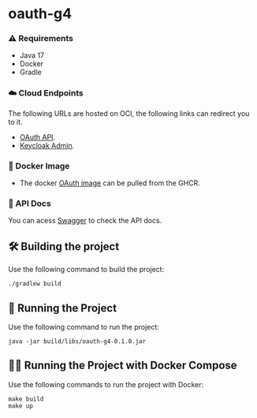 # oauth-g4

### :warning: Requirements
* Java 17
* Docker
* Gradle

### :cloud: Cloud Endpoints
The following URLs are hosted on OCI, the following links can redirect you to it.
- [OAuth API](http://168.75.107.143:8080/swagger-ui/index.html#/).
- [Keycloak Admin](http://168.75.107.143:8090/).

### :whale2: Docker Image
- The docker [OAuth image](https://github.com/constr-sw-2023-1/oauth-g4/pkgs/container/oauth-g4) can be pulled from the GHCR.

### :open_book: API Docs
You can acess [Swagger](http://localhost:8080/swagger-ui/index.html) to check the API docs.

## :hammer_and_wrench: Building the project
Use the following command to build the project:
```
./gradlew build
```

## :runner: Running the Project
Use the following command to run the project:
```
java -jar build/libs/oauth-g4-0.1.0.jar
```

## :running_woman: Running the Project with Docker Compose
Use the following commands to run the project with Docker:
```
make build
make up
```
